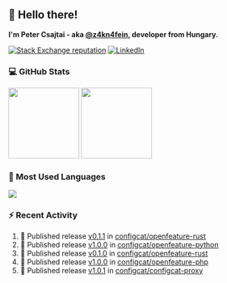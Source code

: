 ## 👋 Hello there!

**I'm Peter Csajtai - aka [@z4kn4fein](https://github.com/z4kn4fein), developer from Hungary.**

[![Stack Exchange reputation](https://img.shields.io/stackexchange/stackoverflow/r/8700582?color=orange&label=reputation&logo=stackoverflow&style=for-the-badge)](https://stackoverflow.com/users/8700582)
[![LinkedIn](https://img.shields.io/badge/linkedin-%230077B5.svg?style=for-the-badge&logo=linkedin&logoColor=white)](https://www.linkedin.com/in/csajtai-p%C3%A9ter-45395341/)

### 💻 GitHub Stats

<div>
  <img height="140px" src="https://github-readme-stats-pcsajtai.vercel.app/api?username=z4kn4fein&show_icons=true&hide_border=true&count_private=true&custom_title=Stats&theme=dracula&line_height=24&hide_title=true">
  <img height="140px" src="https://streak-stats.demolab.com?user=z4kn4fein&theme=dracula&hide_border=true">
  
</div>

### :toolbox: Most Used Languages

<img src="https://github-readme-stats-pcsajtai.vercel.app/api/top-langs/?username=z4kn4fein&theme=dracula&hide_border=true&layout=compact&langs_count=8&hide_title=true">

### :zap: Recent Activity

<!--START_SECTION:activity-->
1. 🚀 Published release [v0.1.1](https://github.com/configcat/openfeature-rust/releases/tag/v0.1.1) in [configcat/openfeature-rust](https://github.com/configcat/openfeature-rust)
2. 🚀 Published release [v1.0.0](https://github.com/configcat/openfeature-python/releases/tag/v1.0.0) in [configcat/openfeature-python](https://github.com/configcat/openfeature-python)
3. 🚀 Published release [v0.1.0](https://github.com/configcat/openfeature-rust/releases/tag/v0.1.0) in [configcat/openfeature-rust](https://github.com/configcat/openfeature-rust)
4. 🚀 Published release [v1.0.0](https://github.com/configcat/openfeature-php/releases/tag/v1.0.0) in [configcat/openfeature-php](https://github.com/configcat/openfeature-php)
5. 🚀 Published release [v1.0.1](https://github.com/configcat/configcat-proxy/releases/tag/v1.0.1) in [configcat/configcat-proxy](https://github.com/configcat/configcat-proxy)
<!--END_SECTION:activity-->
